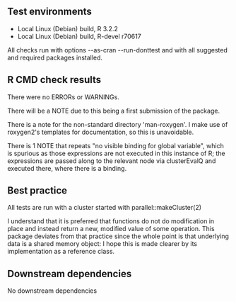 ## Test environments
* Local Linux (Debian) build, R 3.2.2
* Local Linux (Debian) build, R-devel r70617

All checks run with options --as-cran --run-donttest and with all suggested and
required packages installed.

## R CMD check results
There were no ERRORs or WARNINGs. 

There will be a NOTE due to this being a first submission of the package.

There is a note for the non-standard directory 'man-roxygen'. I make use of
roxygen2's templates for documentation, so this is unavoidable.

There is 1 NOTE that repeats "no visible binding for global variable",
which is spurious as those expressions are not executed in this instance
of R; the expressions are passed along to the relevant node via
clusterEvalQ and executed there, where there is a binding.

## Best practice
All tests are run with a cluster started with parallel::makeCluster(2)

I understand that it is preferred that functions do not do modification in
place and instead return a new, modified value of some operation. This package
deviates from that practice since the whole point is that underlying data is
a shared memory object: I hope this is made clearer by its implementation as a
reference class.

## Downstream dependencies
No downstream dependencies
